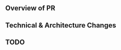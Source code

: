 ## Overview of PR

<!-- Filling out the template is required. Be sure to add all applicable labels! -->
<!-- Give a general overview of the PR -->

## Technical & Architecture Changes

<!-- Explain any architecture changes/decisions here, if any-->
<!-- Number of new packages in package.json -->
<!-- Link any relevant documents -->
<!-- Screenshots (frontend) -->

## TODO

<!-- Any outstanding ToDos? -->
<!-- `- [ ] task` == todo -->
<!-- `- [x] task` == done -->
